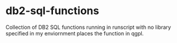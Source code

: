# db2-sql-functions
 Collection of DB2 SQL functions
 running in runscript with no library specified in my enviornment places the function in qgpl.
